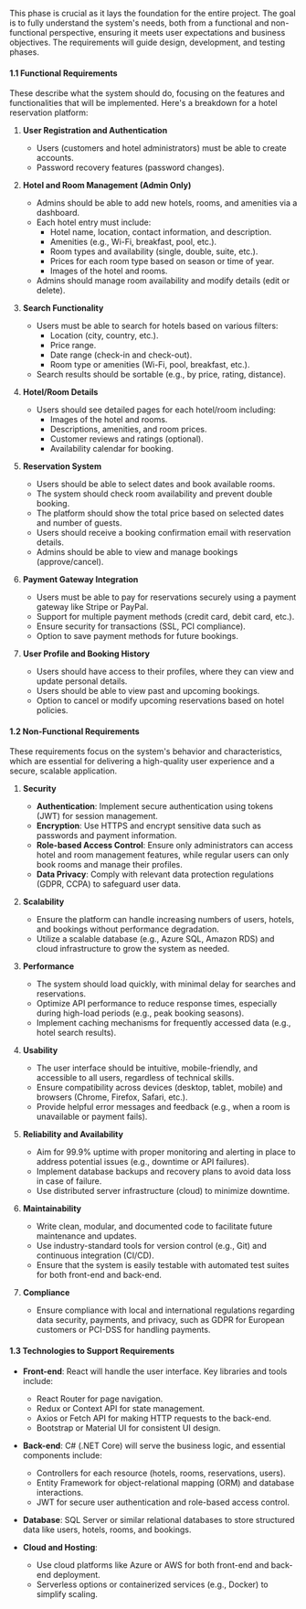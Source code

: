 
This phase is crucial as it lays the foundation for the entire project. The goal is to fully understand the system's needs, both from a functional and non-functional perspective, ensuring it meets user expectations and business objectives. The requirements will guide design, development, and testing phases.

#### **1.1 Functional Requirements**

These describe what the system should do, focusing on the features and functionalities that will be implemented. Here's a breakdown for a hotel reservation platform:

1. **User Registration and Authentication**
    
    - Users (customers and hotel administrators) must be able to create accounts.
    - Password recovery features (password changes).
    
1. **Hotel and Room Management (Admin Only)**
    
    - Admins should be able to add new hotels, rooms, and amenities via a dashboard.
    - Each hotel entry must include:
        - Hotel name, location, contact information, and description.
        - Amenities (e.g., Wi-Fi, breakfast, pool, etc.).
        - Room types and availability (single, double, suite, etc.).
        - Prices for each room type based on season or time of year.
        - Images of the hotel and rooms.
    - Admins should manage room availability and modify details (edit or delete).
    
1. **Search Functionality**
    
    - Users must be able to search for hotels based on various filters:
        - Location (city, country, etc.).
        - Price range.
        - Date range (check-in and check-out).
        - Room type or amenities (Wi-Fi, pool, breakfast, etc.).
    - Search results should be sortable (e.g., by price, rating, distance).
    
1. **Hotel/Room Details**
    
    - Users should see detailed pages for each hotel/room including:
        - Images of the hotel and rooms.
        - Descriptions, amenities, and room prices.
        - Customer reviews and ratings (optional).
        - Availability calendar for booking.
    
1. **Reservation System**
    
    - Users should be able to select dates and book available rooms.
    - The system should check room availability and prevent double booking.
    - The platform should show the total price based on selected dates and number of guests.
    - Users should receive a booking confirmation email with reservation details.
    - Admins should be able to view and manage bookings (approve/cancel).
    
1. **Payment Gateway Integration**
    
    - Users must be able to pay for reservations securely using a payment gateway like Stripe or PayPal.
    - Support for multiple payment methods (credit card, debit card, etc.).
    - Ensure security for transactions (SSL, PCI compliance).
    - Option to save payment methods for future bookings.
    
1. **User Profile and Booking History**
    
    - Users should have access to their profiles, where they can view and update personal details.
    - Users should be able to view past and upcoming bookings.
    - Option to cancel or modify upcoming reservations based on hotel policies.

#### **1.2 Non-Functional Requirements**

These requirements focus on the system's behavior and characteristics, which are essential for delivering a high-quality user experience and a secure, scalable application.

1. **Security**
    
    - **Authentication**: Implement secure authentication using tokens (JWT) for session management.
    - **Encryption**: Use HTTPS and encrypt sensitive data such as passwords and payment information.
    - **Role-based Access Control**: Ensure only administrators can access hotel and room management features, while regular users can only book rooms and manage their profiles.
    - **Data Privacy**: Comply with relevant data protection regulations (GDPR, CCPA) to safeguard user data.
    
1. **Scalability**
    
    - Ensure the platform can handle increasing numbers of users, hotels, and bookings without performance degradation.
    - Utilize a scalable database (e.g., Azure SQL, Amazon RDS) and cloud infrastructure to grow the system as needed.
3. **Performance**
    
    - The system should load quickly, with minimal delay for searches and reservations.
    - Optimize API performance to reduce response times, especially during high-load periods (e.g., peak booking seasons).
    - Implement caching mechanisms for frequently accessed data (e.g., hotel search results).
    
1. **Usability**
    
    - The user interface should be intuitive, mobile-friendly, and accessible to all users, regardless of technical skills.
    - Ensure compatibility across devices (desktop, tablet, mobile) and browsers (Chrome, Firefox, Safari, etc.).
    - Provide helpful error messages and feedback (e.g., when a room is unavailable or payment fails).
    
1. **Reliability and Availability**
    
    - Aim for 99.9% uptime with proper monitoring and alerting in place to address potential issues (e.g., downtime or API failures).
    - Implement database backups and recovery plans to avoid data loss in case of failure.
    - Use distributed server infrastructure (cloud) to minimize downtime.
    
1. **Maintainability**
    
    - Write clean, modular, and documented code to facilitate future maintenance and updates.
    - Use industry-standard tools for version control (e.g., Git) and continuous integration (CI/CD).
    - Ensure that the system is easily testable with automated test suites for both front-end and back-end.
    
1. **Compliance**
    
    - Ensure compliance with local and international regulations regarding data security, payments, and privacy, such as GDPR for European customers or PCI-DSS for handling payments.

#### **1.3 Technologies to Support Requirements**

- **Front-end**: React will handle the user interface. Key libraries and tools include:
    
    - React Router for page navigation.
    - Redux or Context API for state management.
    - Axios or Fetch API for making HTTP requests to the back-end.
    - Bootstrap or Material UI for consistent UI design.
    
- **Back-end**: C# (.NET Core) will serve the business logic, and essential components include:
    
    - Controllers for each resource (hotels, rooms, reservations, users).
    - Entity Framework for object-relational mapping (ORM) and database interactions.
    - JWT for secure user authentication and role-based access control.
    
- **Database**: SQL Server or similar relational databases to store structured data like users, hotels, rooms, and bookings.
    
- **Cloud and Hosting**:
    
    - Use cloud platforms like Azure or AWS for both front-end and back-end deployment.
    - Serverless options or containerized services (e.g., Docker) to simplify scaling.